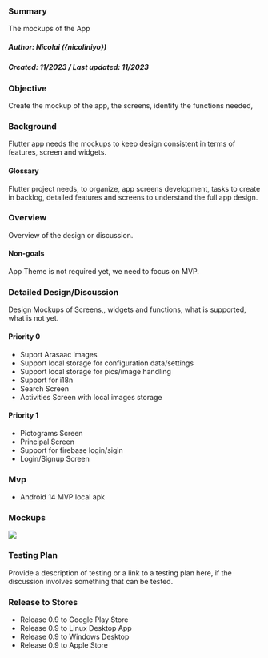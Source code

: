 ### Summary

The mockups of the App

##### Author: Nicolai ({nicoliniyo})
##### Created: 11/2023   /  Last updated: 11/2023

### Objective

Create the mockup of the app, the screens, identify the functions needed,

### Background

Flutter app needs the mockups to keep design consistent in terms of features, screen and widgets.

#### Glossary

Flutter project needs, to organize, app screens development, tasks to create in backlog, detailed features and screens to understand the full app design.

### Overview

Overview of the design or discussion.

#### Non-goals

App Theme is not required yet, we need to focus on MVP.

### Detailed Design/Discussion

Design Mockups of Screens,, widgets and functions, what is supported, what is not yet.

#### Priority 0

* Suport Arasaac images
* Support local storage for configuration data/settings
* Support local storage for pics/image handling
* Support for i18n
* Search Screen
* Activities Screen with local images storage

#### Priority 1

* Pictograms Screen
* Principal Screen
* Support for firebase login/sigin
* Login/Signup Screen

  
### Mvp

* Android 14 MVP local apk


### Mockups

![](media/diseno.png)

### Testing Plan

Provide a description of testing or a link to a testing plan here, if the discussion involves something that can be tested.

### Release to Stores

* Release 0.9 to Google Play Store
* Release 0.9 to Linux Desktop App
* Release 0.9 to Windows Desktop
* Release 0.9 to Apple Store


[Enlace al documento original]: https://nicoliniyo.github.com/nicoliniyo

